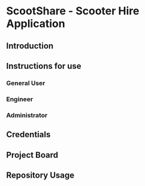 # ScootShare - Scooter Hire Application

## Introduction

## Instructions for use
### General User

### Engineer

### Administrator

## Credentials

## Project Board

## Repository Usage

